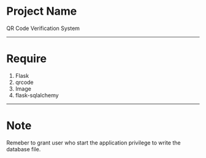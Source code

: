 # Project Name

QR Code Verification System

---

# Require

1. Flask
2. qrcode
3. Image
4. flask-sqlalchemy

---

# Note

Remeber to grant user who start the application privilege to write the database file.